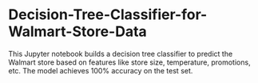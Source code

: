 # Decision-Tree-Classifier-for-Walmart-Store-Data
This Jupyter notebook builds a decision tree classifier to predict the Walmart store based on features like store size, temperature, promotions, etc. The model achieves 100% accuracy on the test set.
